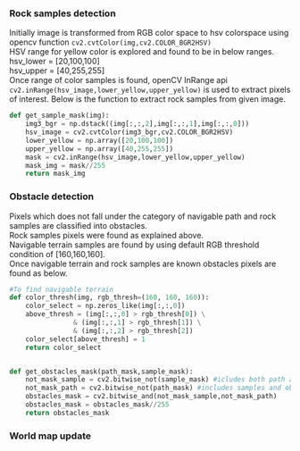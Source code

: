 [//]: # (Image References)

### Rock samples detection

Initially image is transformed from RGB color space to hsv colorspace using opencv function `cv2.cvtColor(img,cv2.COLOR_BGR2HSV)` <br/>
HSV range for yellow color is explored and found to be in below ranges. <br/>
    hsv_lower = [20,100,100] <br/>
    hsv_upper = [40,255,255] <br/>
Once range of color samples is found, openCV InRange api `cv2.inRange(hsv_image,lower_yellow,upper_yellow)` is used to extract pixels of interest.
Below is the function to extract rock samples from given image.

``` python
def get_sample_mask(img):
    img3_bgr = np.dstack((img[:,:,2],img[:,:,1],img[:,:,0]))
    hsv_image = cv2.cvtColor(img3_bgr,cv2.COLOR_BGR2HSV)
    lower_yellow = np.array([20,100,100])
    upper_yellow = np.array([40,255,255])
    mask = cv2.inRange(hsv_image,lower_yellow,upper_yellow)
    mask_img = mask//255
    return mask_img
```

### Obstacle detection

Pixels which does not fall under the category of navigable path and rock samples are classified into obstacles.<br/>
Rock samples pixels were found as explained above. <br/>
Navigable terrain samples are found by using default RGB threshold condition of [160,160,160].<br/>
Once navigable terrain and rock samples are known obstacles pixels are found as below.

``` python
#To find navigable terrain
def color_thresh(img, rgb_thresh=(160, 160, 160)):
    color_select = np.zeros_like(img[:,:,0])
    above_thresh = (img[:,:,0] > rgb_thresh[0]) \
                & (img[:,:,1] > rgb_thresh[1]) \
                & (img[:,:,2] > rgb_thresh[2])
    color_select[above_thresh] = 1
    return color_select
```

``` python

def get_obstacles_mask(path_mask,sample_mask):
    not_mask_sample = cv2.bitwise_not(sample_mask) #icludes both path and obstacles
    not_mask_path = cv2.bitwise_not(path_mask) #includes samples and obstacles
    obstacles_mask = cv2.bitwise_and(not_mask_sample,not_mask_path)
    obstacles_mask = obstacles_mask//255
    return obstacles_mask

```
### World map update
